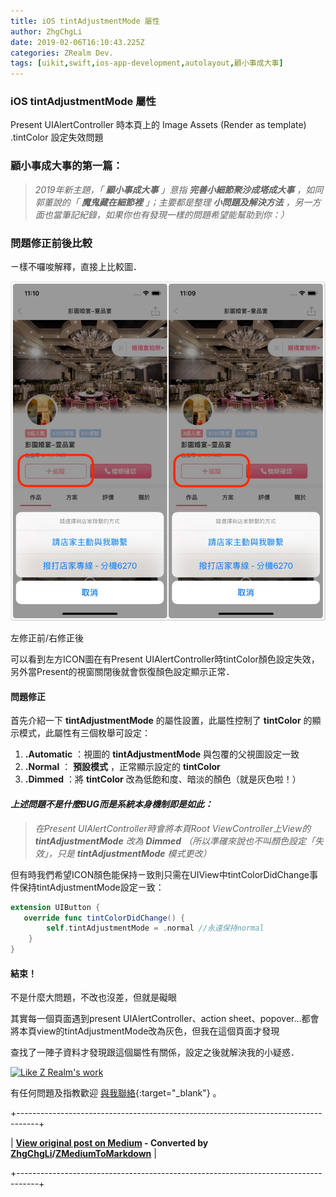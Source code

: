 ```yaml
---
title: iOS tintAdjustmentMode 屬性
author: ZhgChgLi
date: 2019-02-06T16:10:43.225Z
categories: ZRealm Dev.
tags: [uikit,swift,ios-app-development,autolayout,顧小事成大事]
---
```


### iOS tintAdjustmentMode 屬性

Present UIAlertController 時本頁上的 Image Assets (Render as template) .tintColor 設定失效問題
### 顧小事成大事的第一篇：
> _2019年新主題，「 **顧小事成大事** 」意指 **完善小細節聚沙成塔成大事** ，如同郭董說的「 **魔鬼藏在細節裡** 」；主要都是整理 **小問題及解決方法** ，另一方面也當筆記紀錄，如果你也有發現一樣的問題希望能幫助到你：）_

### 問題修正前後比較

ㄧ樣不囉唆解釋，直接上比較圖．


![左修正前/右修正後](/assets/6012b7b4f612/1*zwbk9bi9RKQ-MEuzlQHosA.jpeg "左修正前/右修正後")

左修正前/右修正後

可以看到左方ICON圖在有Present UIAlertController時tintColor顏色設定失效，另外當Present的視窗關閉後就會恢復顏色設定顯示正常．
#### 問題修正

首先介紹一下 **tintAdjustmentMode** 的屬性設置，此屬性控制了 **tintColor** 的顯示模式，此屬性有三個枚舉可設定：
1. **.Automatic** ：視圖的 **tintAdjustmentMode** 與包覆的父視圖設定一致
2. **.Normal** ： **預設模式** ，正常顯示設定的 **tintColor**
3. **.Dimmed** ：將 **tintColor** 改為低飽和度、暗淡的顏色（就是灰色啦！）

#### _上述問題不是什麼BUG而是系統本身機制即是如此：_
> _在Present UIAlertController時會將本頁Root ViewController上View的 **tintAdjustmentMode** 改為 **Dimmed** （所以準確來說也不叫顏色設定「失效」，只是 **tintAdjustmentMode** 模式更改）_


但有時我們希望ICON顏色能保持ㄧ致則只需在UIView中tintColorDidChange事件保持tintAdjustmentMode設定ㄧ致：
```swift
extension UIButton { 
   override func tintColorDidChange() {
        self.tintAdjustmentMode = .normal //永遠保持normal
    }
}
```
#### 結束！

不是什麼大問題，不改也沒差，但就是礙眼

其實每一個頁面遇到present UIAlertController、action sheet、popover…都會將本頁view的tintAdjustmentMode改為灰色，但我在這個頁面才發現

查找了一陣子資料才發現跟這個屬性有關係，設定之後就解決我的小疑惑．


[![Like Z Realm's work](https://button.like.co/images/og/likebutton.png "Like Z Realm's work")](https://button.like.co/zhgchgli)


有任何問題及指教歡迎 [與我聯絡](https://www.zhgchg.li/contact){:target="_blank"} 。



+-----------------------------------------------------------------------------------+

| **[View original post on Medium](https://medium.com/zrealm-ios-dev/%E9%A1%A7%E5%B0%8F%E4%BA%8B%E6%88%90%E5%A4%A7%E4%BA%8B-1-ios-tintadjustmentmode-%E5%B1%AC%E6%80%A7-6012b7b4f612) - Converted by [ZhgChgLi](https://zhgchg.li)/[ZMediumToMarkdown](https://github.com/ZhgChgLi/ZMediumToMarkdown)** |

+-----------------------------------------------------------------------------------+
